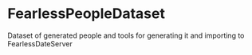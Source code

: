 # FearlessPeopleDataset
Dataset of generated people and tools for generating it and importing to FearlessDateServer
